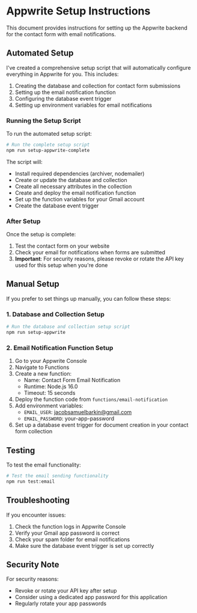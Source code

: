 # Appwrite Setup Instructions

This document provides instructions for setting up the Appwrite backend for the contact form with email notifications.

## Automated Setup

I've created a comprehensive setup script that will automatically configure everything in Appwrite for you. This includes:

1. Creating the database and collection for contact form submissions
2. Setting up the email notification function
3. Configuring the database event trigger
4. Setting up environment variables for email notifications

### Running the Setup Script

To run the automated setup script:

```bash
# Run the complete setup script
npm run setup-appwrite-complete
```

The script will:
- Install required dependencies (archiver, nodemailer)
- Create or update the database and collection
- Create all necessary attributes in the collection
- Create and deploy the email notification function
- Set up the function variables for your Gmail account
- Create the database event trigger

### After Setup

Once the setup is complete:
1. Test the contact form on your website
2. Check your email for notifications when forms are submitted
3. **Important**: For security reasons, please revoke or rotate the API key used for this setup when you're done

## Manual Setup

If you prefer to set things up manually, you can follow these steps:

### 1. Database and Collection Setup

```bash
# Run the database and collection setup script
npm run setup-appwrite
```

### 2. Email Notification Function Setup

1. Go to your Appwrite Console
2. Navigate to Functions
3. Create a new function:
   - Name: Contact Form Email Notification
   - Runtime: Node.js 16.0
   - Timeout: 15 seconds
4. Deploy the function code from `functions/email-notification`
5. Add environment variables:
   - `EMAIL_USER`: jacobsamuelbarkin@gmail.com
   - `EMAIL_PASSWORD`: your-app-password
6. Set up a database event trigger for document creation in your contact form collection

## Testing

To test the email functionality:

```bash
# Test the email sending functionality
npm run test:email
```

## Troubleshooting

If you encounter issues:

1. Check the function logs in Appwrite Console
2. Verify your Gmail app password is correct
3. Check your spam folder for email notifications
4. Make sure the database event trigger is set up correctly

## Security Note

For security reasons:
- Revoke or rotate your API key after setup
- Consider using a dedicated app password for this application
- Regularly rotate your app passwords
